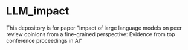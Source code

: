 # LLM_impact
This depository is for paper "Impact of large language models on peer review opinions from a fine-grained perspective: Evidence from top conference proceedings in AI"
